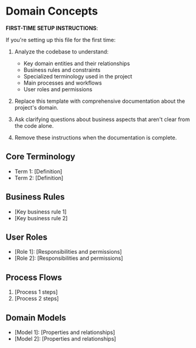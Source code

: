 # Domain Concepts

**FIRST-TIME SETUP INSTRUCTIONS**:

If you're setting up this file for the first time:

1. Analyze the codebase to understand:
   - Key domain entities and their relationships
   - Business rules and constraints
   - Specialized terminology used in the project
   - Main processes and workflows
   - User roles and permissions

2. Replace this template with comprehensive documentation about the project's domain.
3. Ask clarifying questions about business aspects that aren't clear from the code alone.
4. Remove these instructions when the documentation is complete.

## Core Terminology
- Term 1: [Definition]
- Term 2: [Definition]

## Business Rules
- [Key business rule 1]
- [Key business rule 2]

## User Roles
- [Role 1]: [Responsibilities and permissions]
- [Role 2]: [Responsibilities and permissions]

## Process Flows
1. [Process 1 steps]
2. [Process 2 steps]

## Domain Models
- [Model 1]: [Properties and relationships]
- [Model 2]: [Properties and relationships]